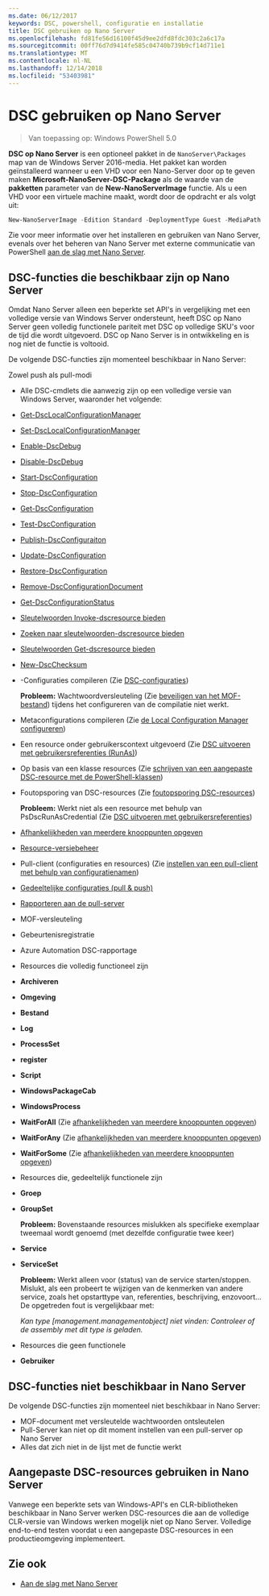 ```yaml
---
ms.date: 06/12/2017
keywords: DSC, powershell, configuratie en installatie
title: DSC gebruiken op Nano Server
ms.openlocfilehash: fd81fe56d16100f45d9ee2dfd8fdc303c2a6c17a
ms.sourcegitcommit: 00ff76d7d9414fe585c04740b739b9cf14d711e1
ms.translationtype: MT
ms.contentlocale: nl-NL
ms.lasthandoff: 12/14/2018
ms.locfileid: "53403981"
---
```

# <a name="using-dsc-on-nano-server"></a>DSC gebruiken op Nano Server

> Van toepassing op: Windows PowerShell 5.0

**DSC op Nano Server** is een optioneel pakket in de `NanoServer\Packages` map van de Windows Server 2016-media. Het pakket kan worden geïnstalleerd wanneer u een VHD voor een Nano-Server door op te geven maken **Microsoft-NanoServer-DSC-Package** als de waarde van de **pakketten** parameter van de **New-NanoServerImage**  functie. Als u een VHD voor een virtuele machine maakt, wordt door de opdracht er als volgt uit:

```powershell
New-NanoServerImage -Edition Standard -DeploymentType Guest -MediaPath f:\ -BasePath .\Base -TargetPath .\Nano1\Nano.vhd -ComputerName Nano1 -Packages Microsoft-NanoServer-DSC-Package
```

Zie voor meer informatie over het installeren en gebruiken van Nano Server, evenals over het beheren van Nano Server met externe communicatie van PowerShell [aan de slag met Nano Server](/windows-server/get-started/getting-started-with-nano-server).

## <a name="dsc-features-available-on-nano-server"></a>DSC-functies die beschikbaar zijn op Nano Server

Omdat Nano Server alleen een beperkte set API's in vergelijking met een volledige versie van Windows Server ondersteunt, heeft DSC op Nano Server geen volledig functionele pariteit met DSC op volledige SKU's voor de tijd die wordt uitgevoerd. DSC op Nano Server is in ontwikkeling en is nog niet de functie is voltooid.

De volgende DSC-functies zijn momenteel beschikbaar in Nano Server:

Zowel push als pull-modi

- Alle DSC-cmdlets die aanwezig zijn op een volledige versie van Windows Server, waaronder het volgende:
- [Get-DscLocalConfigurationManager](/powershell/module/PSDesiredStateConfiguration/Get-DscLocalConfigurationManager)
- [Set-DscLocalConfigurationManager](/powershell/module/PSDesiredStateConfiguration/Set-DscLocalConfigurationManager)
- [Enable-DscDebug](/powershell/module/PSDesiredStateConfiguration/Enable-DscDebug)
- [Disable-DscDebug](/powershell/module/PSDesiredStateConfiguration/Disable-DscDebug)
- [Start-DscConfiguration](/powershell/module/psdesiredstateconfiguration/start-dscconfiguration)
- [Stop-DscConfiguration](/powershell/module/PSDesiredStateConfiguration/Stop-DscConfiguration)
- [Get-DscConfiguration](/powershell/module/PSDesiredStateConfiguration/Get-DscConfiguration)
- [Test-DscConfiguration](/powershell/module/psdesiredstateconfiguration/Test-DSCConfiguration)
- [Publish-DscConfiguraiton](/powershell/module/PSDesiredStateConfiguration/Publish-DscConfiguration)
- [Update-DscConfiguration](/powershell/module/PSDesiredStateConfiguration/Update-DscConfiguration)
- [Restore-DscConfiguration](/powershell/module/PSDesiredStateConfiguration/Restore-DscConfiguration)
- [Remove-DscConfigurationDocument](/powershell/module/PSDesiredStateConfiguration/Remove-DscConfigurationDocument)
- [Get-DscConfigurationStatus](/powershell/module/PSDesiredStateConfiguration/Get-DscConfigurationStatus)
- [Sleutelwoorden Invoke-dscresource bieden](/powershell/module/PSDesiredStateConfiguration/Invoke-DscResource)
- [Zoeken naar sleutelwoorden-dscresource bieden](https://technet.microsoft.com/en-us/library/mt517874.aspx)
- [Sleutelwoorden Get-dscresource bieden](/powershell/module/PSDesiredStateConfiguration/Get-DscResource)
- [New-DscChecksum](/powershell/module/PSDesiredStateConfiguration/New-DSCCheckSum)

- -Configuraties compileren (Zie [DSC-configuraties](../configurations/configurations.md))

  **Probleem:** Wachtwoordversleuteling (Zie [beveiligen van het MOF-bestand](../pull-server/secureMOF.md)) tijdens het configureren van de compilatie niet werkt.

- Metaconfigurations compileren (Zie [de Local Configuration Manager configureren](../managing-nodes/metaConfig.md))

- Een resource onder gebruikerscontext uitgevoerd (Zie [DSC uitvoeren met gebruikersreferenties (RunAs)](../configurations/runAsUser.md))

- Op basis van een klasse resources (Zie [schrijven van een aangepaste DSC-resource met de PowerShell-klassen](../resources/authoringResourceClass.md))

- Foutopsporing van DSC-resources (Zie [foutopsporing DSC-resources](../troubleshooting/debugResource.md))

  **Probleem:** Werkt niet als een resource met behulp van PsDscRunAsCredential (Zie [DSC uitvoeren met gebruikersreferenties](../configurations/runAsUser.md))

- [Afhankelijkheden van meerdere knooppunten opgeven](../configurations/crossNodeDependencies.md)

- [Resource-versiebeheer](../configurations/sxsResource.md)

- Pull-client (configuraties en resources) (Zie [instellen van een pull-client met behulp van configuratienamen](../pull-server/pullClientConfigNames.md))

- [Gedeeltelijke configuraties (pull & push)](../pull-server/partialConfigs.md)

- [Rapporteren aan de pull-server](../pull-server/reportServer.md)

- MOF-versleuteling

- Gebeurtenisregistratie

- Azure Automation DSC-rapportage

- Resources die volledig functioneel zijn

- **Archiveren**
- **Omgeving**
- **Bestand**
- **Log**
- **ProcessSet**
- **register**
- **Script**
- **WindowsPackageCab**
- **WindowsProcess**
- **WaitForAll** (Zie [afhankelijkheden van meerdere knooppunten opgeven](../configurations/crossNodeDependencies.md))
- **WaitForAny** (Zie [afhankelijkheden van meerdere knooppunten opgeven](../configurations/crossNodeDependencies.md))
- **WaitForSome** (Zie [afhankelijkheden van meerdere knooppunten opgeven](../configurations/crossNodeDependencies.md))

- Resources die, gedeeltelijk functionele zijn
- **Groep**
- **GroupSet**

  **Probleem:** Bovenstaande resources mislukken als specifieke exemplaar tweemaal wordt genoemd (met dezelfde configuratie twee keer)

- **Service**
- **ServiceSet**

  **Probleem:** Werkt alleen voor (status) van de service starten/stoppen. Mislukt, als een probeert te wijzigen van de kenmerken van andere service, zoals het opstarttype van, referenties, beschrijving, enzovoort... De opgetreden fout is vergelijkbaar met:

  *Kan type [management.managementobject] niet vinden: Controleer of de assembly met dit type is geladen.*

- Resources die geen functionele
- **Gebruiker**

## <a name="dsc-features-not-available-on-nano-server"></a>DSC-functies niet beschikbaar in Nano Server

De volgende DSC-functies zijn momenteel niet beschikbaar in Nano Server:

- MOF-document met versleutelde wachtwoorden ontsleutelen
- Pull-Server kan niet op dit moment instellen van een pull-server op Nano Server
- Alles dat zich niet in de lijst met de functie werkt

## <a name="using-custom-dsc-resources-on-nano-server"></a>Aangepaste DSC-resources gebruiken in Nano Server

Vanwege een beperkte sets van Windows-API's en CLR-bibliotheken beschikbaar in Nano Server werken DSC-resources die aan de volledige CLR-versie van Windows werken mogelijk niet op Nano Server.
Volledige end-to-end testen voordat u een aangepaste DSC-resources in een productieomgeving implementeert.

## <a name="see-also"></a>Zie ook

- [Aan de slag met Nano Server](/windows-server/get-started/getting-started-with-nano-server)
